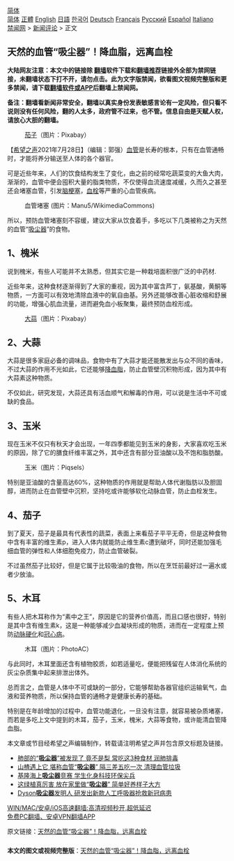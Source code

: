  <!-- 面包屑导航 --> <div class="breadcrumb"><!-- GTranslate: https://gtranslate.io/ -->  <div class="switcher notranslate">  <div class="selected">  <a href="#" onclick="return false;"> 简体</a>  </div>  <div class="option">  <a href="https://www.bannedbook.org" onclick="doGTranslate('zh-CN|zh-CN');jQuery('div.switcher div.selected a').html(jQuery(this).html());return false;" title="简体中文" class="nturl selected"> 简体</a>  <a href="https://www.bannedbook.org/zh-tw/" onclick="doGTranslate('zh-CN|zh-TW');jQuery('div.switcher div.selected a').html(jQuery(this).html());return false;" title="繁體中文" class="nturl"> 正體</a>  <a href="https://www.bannedbook.org/en/" onclick="doGTranslate('zh-CN|en');jQuery('div.switcher div.selected a').html(jQuery(this).html());return false;" title="English" class="nturl"> English</a>  <a href="https://www.bannedbook.org/ja/" onclick="doGTranslate('zh-CN|ja');jQuery('div.switcher div.selected a').html(jQuery(this).html());return false;" title="日本語" class="nturl"> 日語</a>  <a href="https://www.bannedbook.org/ko/" onclick="doGTranslate('zh-CN|ko');jQuery('div.switcher div.selected a').html(jQuery(this).html());return false;" title="한국어" class="nturl"> 한국어</a>  <a href="https://www.bannedbook.org/de/" onclick="doGTranslate('zh-CN|de');jQuery('div.switcher div.selected a').html(jQuery(this).html());return false;" title="Deutsch" class="nturl"> Deutsch</a>  <a href="https://www.bannedbook.org/fr/" onclick="doGTranslate('zh-CN|fr');jQuery('div.switcher div.selected a').html(jQuery(this).html());return false;" title="Français" class="nturl"> Français</a>  <a href="https://www.bannedbook.org/ru/" onclick="doGTranslate('zh-CN|ru');jQuery('div.switcher div.selected a').html(jQuery(this).html());return false;" title="Русский" class="nturl"> Русский</a>  <a href="https://www.bannedbook.org/es/" onclick="doGTranslate('zh-CN|es');jQuery('div.switcher div.selected a').html(jQuery(this).html());return false;" title="Español" class="nturl"> Español</a>  <a href="https://www.bannedbook.org/it/" onclick="doGTranslate('zh-CN|it');jQuery('div.switcher div.selected a').html(jQuery(this).html());return false;" title="Italiano" class="nturl"> Italiano</a>  </div>  </div>      <div class='breadcrumb-sub'><!-- Breadcrumb NavXT 6.3.0 --> <a href="https://www.bannedbook.org/" class="home">禁闻网</a> &gt; <a href="https://www.bannedbook.org/bnews/comments/" class="category">新闻评论</a> &gt; 正文</div></div><h2>天然的血管“吸尘器”！降血脂，远离血栓</h2> <p class="notice"><b>大陆网友注意：本文中的链接除 <a href="https://github.com/bannedbook/fanqiang" >翻墙</a>软件下载和<a href="https://github.com/killgcd/justmysocks/blob/master/README.md">翻墙推荐</a>链接外全部为禁网链接，未翻墙状态下打不开，请勿点击。此为文字版禁闻，欲看图文视频完整版和更多禁闻，请下载<a href="https://github.com/bannedbook/fanqiang">翻墙软件或APP</a>后翻墙上禁闻网。</p><p>备注：翻墙看新闻非常安全，翻墙以真实身份发表敏感言论有一定风险，但只看不说则没有任何风险，翻的人太多，政府管不过来，也不管。信息自由是天赋人权，请放心大胆的翻墙。</b></p>  <div class="entry"> <figure><figcaption><a href="https://www.bannedbook.org/bnews/tag/%E8%8C%84%E5%AD%90/" class="st_tag internal_tag" rel="tag" title="标签 茄子 下的日志">茄子</a>（图片：Pixabay）  </figcaption></figure> <p>【<span class='wp_keywordlink_affiliate'><a href="https://www.soundofhope.org" title="希望之声" target="_blank">希望之声</a></span>2021年7月28日】（编辑：郭强）<a href="https://www.bannedbook.org/bnews/tag/%E8%A1%80%E7%AE%A1/" class="st_tag internal_tag" rel="tag" title="标签 血管 下的日志">血管</a>是长寿的根本，只有在血管通畅时，才能将养分输送至人体的各个器官。</p> <p>可是近些年来，人们的饮食结构发生了变化，由之前的经常吃蔬菜变的大鱼大肉，渐渐的，血管中便会囤积大量的脂类物质，不仅使得血流速度减缓，久而久之甚至还会堵塞血管，引发<a href="https://www.bannedbook.org/bnews/tag/%e8%84%91%e6%a2%97%e5%a1%9e/" class="st_tag internal_tag" rel="tag" title="标签 脑梗塞 下的日志">脑梗塞</a>，<a href="https://www.bannedbook.org/bnews/tag/%E8%A1%80%E6%A0%93/" class="st_tag internal_tag" rel="tag" title="标签 血栓 下的日志">血栓</a>等严重的心血管疾病。</p> <figure><figcaption>血管堵塞 (图片：Manu5/WikimediaCommons)</figcaption></figure> <p>所以，预防血管堵塞刻不容缓，建议大家从饮食着手，多吃以下几类被称之为天然的血管“<a href="https://www.bannedbook.org/bnews/tag/%e5%90%b8%e5%b0%98%e5%99%a8/" class="st_tag internal_tag" rel="tag" title="标签 吸尘器 下的日志">吸尘器</a>”的食物。</p> <h2>1、槐米</h2> <p>说到槐米，有些人可能并不太熟悉，但其实它是一种栽培面积很广泛的中药材.</p>  <p>近些年来，这种食材逐渐得到了大家的重视，因为其中富含芦丁，氨基酸，黄酮等物质，一方面可以有效地清除血液中的氧自由基。另外还能够改善心脏收缩和舒展的功能，增强心肌血流量，进而避免血小板聚集，最终预防血栓形成。</p> <figure><figcaption><a href="https://www.bannedbook.org/bnews/tag/%e5%a4%a7%e8%92%9c/" class="st_tag internal_tag" rel="tag" title="标签 大蒜 下的日志">大蒜</a>（图片：Pixabay）</figcaption></figure> <h2>2、大蒜</h2> <p>大蒜是很多家庭必备的调味品，食物中有了大蒜才能还能散发出与众不同的香味，不过大蒜的作用不光如此，它还能够<a href="https://www.bannedbook.org/bnews/tag/%E9%99%8D%E8%A1%80%E8%84%82/" class="st_tag internal_tag" rel="tag" title="标签 降血脂 下的日志">降血脂</a>，防止血管壁沉积物形成，因为其中有大蒜素这种物质。</p> <p>不仅如此，研究发现，大蒜还具有活血顺气和解毒的作用，可以说是生活中不可或缺的食品。</p> <h2>3、玉米</h2> <p>现在玉米不仅只有秋天才会出现，一年四季都能见到玉米的身影，大家喜欢吃玉米的原因，除了它的膳食纤维丰富之外，其中还含有部分亚油酸以及不饱和脂肪酸。</p>  <figure><figcaption>玉米（图片：Piqsels）</figcaption></figure> <p>特别是亚油酸的含量高达60%，这种物质的作用就是帮助人体代谢脂肪以及胆固醇，进而防止在血管壁中沉积，坚持吃或许能够软化动脉血管，防止血栓发生。</p> <h2>4、茄子</h2> <p>到了夏天，茄子是最具有代表性的蔬菜，表面上来看茄子平平无奇，但是这种食物中含有丰富的维生素p，进入人体内就能防止维生素c遭到破坏，同时还能加强毛细血管的弹性和人体细胞免疫力，防止血管破裂。</p> <p>不过虽然茄子比较好，但是它属于比较吸油的食物，所以在烹饪前最好过一遍水或者少放油。</p> <h2>5、木耳</h2> <p>有些人把木耳称作为“素中之王”，原因是它的营养价值高，而且口感也很好，特别是其中含有维生素k，这是一种能够减少血凝块形成的物质，进而在一定程度上预防<a href="https://www.bannedbook.org/bnews/tag/%e5%8a%a8%e8%84%89%e7%a1%ac%e5%8c%96/" class="st_tag internal_tag" rel="tag" title="标签 动脉硬化 下的日志">动脉硬化</a>和<a href="https://www.bannedbook.org/bnews/tag/%E5%86%A0%E5%BF%83%E7%97%85/" class="st_tag internal_tag" rel="tag" title="标签 冠心病 下的日志">冠心病</a>。</p>  <figure><figcaption>木耳（图片：PhotoAC）</figcaption></figure> <p>与此同时，木耳里面还含有植物胶质，如若适量吃，便能把残留在人体消化系统的灰尘杂质集中起来排泄出体外。</p> <p>总而言之，血管是人体中不可或缺的一部分，它能够帮助各器官组织运输氧气，血液和营养物质，所以保持血管的通畅才是健康长寿的基础。</p> <p>特别是在年龄增加的过程中，血管功能退化，一旦没有注意，就容易被杂质堵塞，而若是多吃上文中提到的木耳，茄子，玉米，槐米，大蒜等食物，或许能清血管降血脂。</p> <p>本文章或节目经希望之声编辑制作，转载请注明希望之声并包含原文标题及链接。 </p>  <ul class='op-related-articles' title='相关阅读'> <li><a href='https://www.bannedbook.org/bnews/health/20201209/1444435.html' target='_blank'>肺部的“<b>吸尘器</b>”被发现了 竟不是梨 常吃这3种食材 润肺排毒</a></li> <li><a href='https://www.bannedbook.org/bnews/health/20201205/1442476.html' target='_blank'>山楂遇上它 堪称血管“<b>吸尘器</b>” 隔三差五吃一次 清理血管垃圾</a></li> <li><a href='https://www.bannedbook.org/bnews/taiwannews/20201202/1440402.html' target='_blank'>基隆海上<b>吸尘器</b>竞赛 学生化身科技环保尖兵</a></li> <li><a href='https://www.bannedbook.org/bnews/lifebaike/20201129/1439119.html' target='_blank'>这绿植真厉害 放在家里做“<b>吸尘器</b>” 简单好养样子大方</a></li> <li><a href='https://www.bannedbook.org/bnews/cnnews/20200328/1301866.html' target='_blank'>Dyson<b>吸尘器</b>发明人 研发出新款人工呼吸器抢救新冠病患</a></li> </ul> <p class="texttj"> <a href="https://github.com/bannedbook/fanqiang/wiki/V2ray%E6%9C%BA%E5%9C%BA" target="_blank">WIN/MAC/安卓/iOS高速翻墙:高清视频秒开,超低延迟</a><br/> <a href="https://github.com/bannedbook/fanqiang/wiki/%E7%A6%81%E9%97%BB%E7%BD%91%E5%AE%89%E5%8D%93%E7%BF%BB%E5%A2%99%E6%96%B0%E9%97%BBAPP" target="_blank">免费PC翻墙、安卓VPN翻墙APP</a></p><p>原文链接：<a class="src_link"  href="https://www.soundofhope.org/post/529640" target="_blank">天然的血管“吸尘器”！降血脂，远离血栓</a></p><a name='sharetosocial'></a>  <div style="margin-bottom:5px;padding-bottom:5px;clear:both"> <div id="archive-pix-1" class="banner-ads"> <!-- AuctionX Display platform tag START --> <div id="26318x728x90x621x_ADSLOT2" clicktrack="%%CLICK_URL_ESC%%"></div> <!-- AuctionX Display platform tag END --> </div> <div id="archive-pix-2" class="banner-ads"> <!-- AuctionX Display platform tag START --> <div id="26315x300x250x621x_ADSLOT2" clicktrack="%%CLICK_URL_ESC%%"></div> <!-- AuctionX Display platform tag END --> </div> </div>  <div id="archive-pix-1" class="banner-ads"> <!-- AuctionX Display platform tag START --> <div id="26318x728x90x621x_ADSLOT3" clicktrack="%%CLICK_URL_ESC%%"></div> <!-- AuctionX Display platform tag END --> </div> <div><b>本文的图文或视频完整版</b>：<a href='https://www.bannedbook.org/bnews/comments/20210729/1595989.html'>天然的血管“吸尘器”！降血脂，远离血栓</a></div>  </div><!--END ENTRY--> 